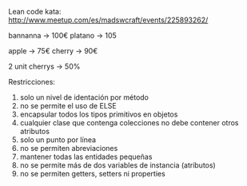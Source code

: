 Lean code kata: http://www.meetup.com/es/madswcraft/events/225893262/

bannanna -> 100€
platano -> 105

apple -> 75€
cherry -> 90€

2 unit cherrys -> 50%

Restricciones:
1. solo un nivel de identación por método
2. no se permite el uso de ELSE
3. encapsular todos los tipos primitivos en objetos
4. cualquier clase que contenga colecciones no debe contener otros atributos
5. solo un punto por línea
6. no se permiten abreviaciones
7. mantener todas las entidades pequeñas
8. no se permite más de dos variables de instancia (atributos)
9. no se permiten getters, setters ni properties